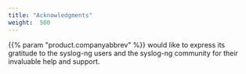 ```yaml
---
title: "Acknowledgments"
weight:  500
---
```

<!-- DISCLAIMER: This file is based on the syslog-ng Open Source Edition documentation https://github.com/balabit/syslog-ng-ose-guides/commit/2f4a52ee61d1ea9ad27cb4f3168b95408fddfdf2 and is used under the terms of The syslog-ng Open Source Edition Documentation License. The file has been modified by Axoflow. -->

{{% param "product.companyabbrev" %}} would like to express its gratitude to the syslog-ng users and the syslog-ng community for their invaluable help and support.
